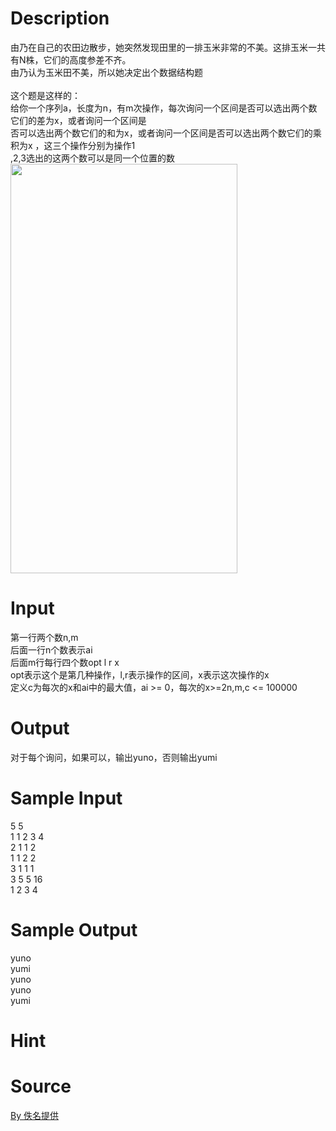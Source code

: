 
# Description

<div class="content"><div>由乃在自己的农田边散步，她突然发现田里的一排玉米非常的不美。这排玉米一共有N株，它们的高度参差不齐。</div>
<div>由乃认为玉米田不美，所以她决定出个数据结构题</div>
<div> </div>
<div>这个题是这样的：</div>
<div>给你一个序列a，长度为n，有m次操作，每次询问一个区间是否可以选出两个数它们的差为x，或者询问一个区间是</div>
<div>否可以选出两个数它们的和为x，或者询问一个区间是否可以选出两个数它们的乘积为x ，这三个操作分别为操作1</div>
<div>,2,3选出的这两个数可以是同一个位置的数</div>
<div><img src="source/bzoj/4810/img/aHR0cHM6Ly9seWRzeS5jb20vSnVkZ2VPbmxpbmUvdXBsb2FkLzIwMTcwNC92djEoNCkuanBn.jpg" width="363" height="655" alt=""/></div>
<p></p></div>

# Input

<div class="content"><div>第一行两个数n,m</div>
<div>后面一行n个数表示ai</div>
<div>后面m行每行四个数opt l r x</div>
<div>opt表示这个是第几种操作，l,r表示操作的区间，x表示这次操作的x</div>
<div>定义c为每次的x和ai中的最大值，ai &gt;= 0，每次的x&gt;=2n,m,c &lt;= 100000</div>
<p></p></div>

# Output

<div class="content"><div>对于每个询问，如果可以，输出yuno，否则输出yumi</div>
<p></p></div>

# Sample Input

<div class="content"><span class="sampledata">5 5<br/>
1 1 2 3 4<br/>
2 1 1 2<br/>
1 1 2 2<br/>
3 1 1 1<br/>
3 5 5 16<br/>
1 2 3 4</span></div>

# Sample Output

<div class="content"><span class="sampledata">yuno<br/>
yumi<br/>
yuno<br/>
yuno<br/>
yumi<br/>
</span></div>

# Hint

<div class="content"><p></p></div>

# Source

<div class="content"><p><a href="problemset.php?search=By 佚名提供">By 佚名提供</a></p></div>

